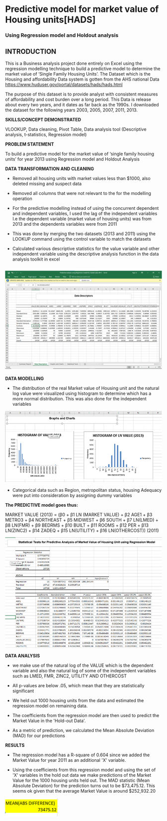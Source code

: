 # Predictive model for market value of Housing units[HADS]

### Using Regression model and Holdout analysis 

## **INTRODUCTION**

This is a Business analysis project done entirely on Excel using the regression modelling technique to build a predictive model to determine the market value of ‘Single Family Housing Units’.  The Dataset which is the Housing and affordability Data system is gotten from the AHS national Data https://www.huduser.gov/portal/datasets/hads/hads.html

The purpose of this dataset is to provide analyst with consistent measures of affordability and cost burden over a long period. This Data is release about every two years, and it dates as far back as the 1990s. I downloaded the dataset for the following years 2003, 2005, 2007, 2011, 2013. 

**SKILLS/CONCEPT DEMONSTRATED**

VLOOKUP, Data cleaning, Pivot Table, Data analysis tool (Descriptive analysis, t-statistics, Regression model)

**PROBLEM STATEMENT**

To build a predictive model for the market value of ‘single family housing units’ for year 2013 using Regression model and Holdout Analysis

**DATA TRANSFORMATION AND CLEANING**

- Removed all housing units with market values less than $1000, also deleted missing and suspect data

- Removed all columns that were not relevant to the for the modelling operation

- For the predictive modelling instead of using the concurrent dependent and independent variables, I used the lag of the   independent variables I.e the dependent variable (market value of housing units) was from 2013 and the dependents variables were from 2011

- This was done by merging the two datasets (2013 and 2011) using the LOOKUP command using the control variable to match the datasets

- Calculated various descriptive statistics for the value variable and other independent variable using the descriptive analysis function in the data analysis toolkit in excel

![](DESCRIPTIVE_DATA_ANALYSIS.png)
---
**DATA MODELLING** 

- The distribution of the real Market value of Housing unit and the natural log value were visualized using histogram to determine which has a more normal distribution. This was also done for the independent variables 

![](HISTOGRAM_FOR_MARKET_VALUE_2013.png)

- Categorical data such as Region, metropolitan status, housing Adequacy were put into consideration by assigning dummy variables 

**The PREDICTIVE model goes thus:**

MARKET VALUE (2013) = (β0 + β1 LN (MARKET VALUE) + β2 AGE1 + β3 METRO3 + β4 NORTHEAST + β5 MIDWEST + β6 SOUTH + β7 LN(LMED) + 
β8 LN(FMR) + β9 BEDRMS + β10 BUILT + β11 ROOMS + β12 PER + β13 LN(ZINC2) + β14 ZADEQ + β15 LN(UTILITY) + β16 LN(OTHERCOST)) (2011)

![](PREDICTIVE_ANALYSIS_MARKET_HOUSING_VALUE.png)

**DATA ANALYSIS**

- we make use of the natural log of the VALUE which is the dependent variable and also the natural log of some of the independent variables such as LMED, FMR, ZINC2, UTILITY AND OTHERCOST

- All p-values are below .05, which mean that they are statistically significant

- We held out 1000 housing units from the data and estimated the regression model on remaining data.

- The coefficients from the regression model are then used to predict the Market Value in the 'Hold-out Data'. 

- As a metric of prediction, we calculated the Mean Absolute Deviation (MAD) for our predictions

**RESULTS**

- The regression model has a R-square of 0.604 since we added the Market Value for year 2011 as an additional 'X' variable.

- Using the coefficients from this regression model and using the set of 'X' variables in the hold out data we make predictions of the Market Value for the 1000 housing units held out. The MAD statistic (Mean Absolute Deviation) for the prediction turns out to be $73,475.12. This seems ok given that the average Market Value is around $252,932.20

![](MEAN_DIFFERENCE.png)



